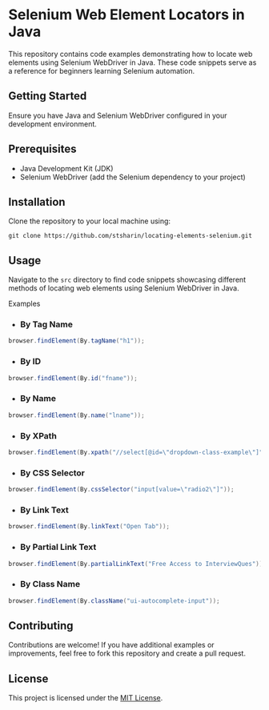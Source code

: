 # Selenium Web Element Locators in Java

This repository contains code examples demonstrating how to locate web elements using Selenium WebDriver in Java. These code snippets serve as a reference for beginners learning Selenium automation.

## Getting Started

Ensure you have Java and Selenium WebDriver configured in your development environment.

## Prerequisites

- Java Development Kit (JDK)
- Selenium WebDriver (add the Selenium dependency to your project)

## Installation

Clone the repository to your local machine using:

```git bash
git clone https://github.com/stsharin/locating-elements-selenium.git
```

## Usage
Navigate to the `src` directory to find code snippets showcasing different methods of locating web elements using Selenium WebDriver in Java.

Examples

- ### By Tag Name
```java
browser.findElement(By.tagName("h1"));
```
- ### By ID
```java
browser.findElement(By.id("fname"));
```
- ### By Name
```java
browser.findElement(By.name("lname"));
```
- ### By XPath
```java
browser.findElement(By.xpath("//select[@id=\"dropdown-class-example\"]"));
```
- ### By CSS Selector
```java
browser.findElement(By.cssSelector("input[value=\"radio2\"]"));
```
- ### By Link Text
```java
browser.findElement(By.linkText("Open Tab"));
```
- ### By Partial Link Text
```java
browser.findElement(By.partialLinkText("Free Access to InterviewQues"));
```
- ### By Class Name
```java
browser.findElement(By.className("ui-autocomplete-input"));
```

## Contributing
Contributions are welcome! If you have additional examples or improvements, feel free to fork this repository and create a pull request.

## License

This project is licensed under the [MIT License](LICENSE).
